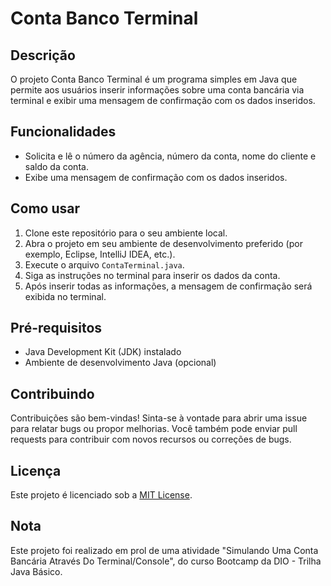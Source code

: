 # Conta Banco Terminal

## Descrição
O projeto Conta Banco Terminal é um programa simples em Java que permite aos usuários inserir informações sobre uma conta bancária via terminal e exibir uma mensagem de confirmação com os dados inseridos.

## Funcionalidades
- Solicita e lê o número da agência, número da conta, nome do cliente e saldo da conta.
- Exibe uma mensagem de confirmação com os dados inseridos.

## Como usar
1. Clone este repositório para o seu ambiente local.
2. Abra o projeto em seu ambiente de desenvolvimento preferido (por exemplo, Eclipse, IntelliJ IDEA, etc.).
3. Execute o arquivo `ContaTerminal.java`.
4. Siga as instruções no terminal para inserir os dados da conta.
5. Após inserir todas as informações, a mensagem de confirmação será exibida no terminal.

## Pré-requisitos
- Java Development Kit (JDK) instalado
- Ambiente de desenvolvimento Java (opcional)

## Contribuindo
Contribuições são bem-vindas! Sinta-se à vontade para abrir uma issue para relatar bugs ou propor melhorias. Você também pode enviar pull requests para contribuir com novos recursos ou correções de bugs.

## Licença
Este projeto é licenciado sob a [MIT License](LICENSE).

## Nota
Este projeto foi realizado em prol de uma atividade "Simulando Uma Conta Bancária Através Do Terminal/Console", do curso Bootcamp da DIO - Trilha Java Básico.
